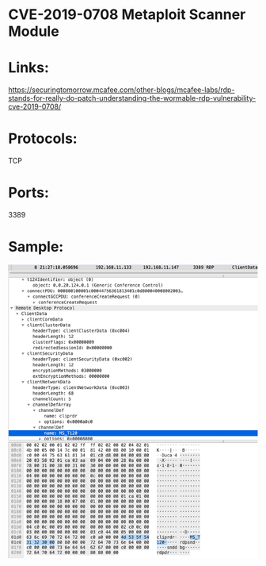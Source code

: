 # CVE-2019-0708 Metaploit Scanner Module

# Links:
https://securingtomorrow.mcafee.com/other-blogs/mcafee-labs/rdp-stands-for-really-do-patch-understanding-the-wormable-rdp-vulnerability-cve-2019-0708/


# Protocols:
TCP

# Ports:
3389

# Sample:

![screenshot](./images/1.png)
